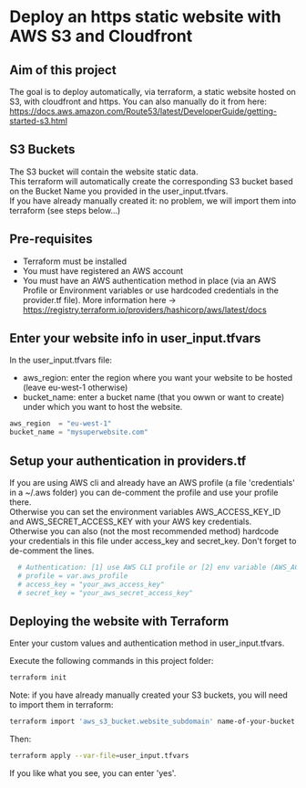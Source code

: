 # Deploy an https static website with AWS S3 and Cloudfront

## Aim of this project

The goal is to deploy automatically, via terraform, a static website hosted on S3, with cloudfront and https. You can also manually do it from here:
<https://docs.aws.amazon.com/Route53/latest/DeveloperGuide/getting-started-s3.html>

## S3 Buckets

The S3 bucket will contain the website static data.  
This terraform will automatically create the corresponding S3 bucket based on the Bucket Name you provided in the user_input.tfvars.  
If you have already manually created it: no problem, we will import them into terraform (see steps below...)  

## Pre-requisites

- Terraform must be installed
- You must have registered an AWS account
- You must have an AWS authentication method in place (via an AWS Profile or Environment variables or use hardcoded credentials in the provider.tf file).
More information here -> <https://registry.terraform.io/providers/hashicorp/aws/latest/docs>

## Enter your website info in user_input.tfvars

In the user_input.tfvars file:  

- aws_region: enter the region where you want your website to be hosted (leave eu-west-1 otherwise)
- bucket_name: enter a bucket name (that you owwn or want to create) under which you want to host the website.

```tf title="user_input.tfvars"
aws_region  = "eu-west-1"
bucket_name = "mysuperwebsite.com"
```

## Setup your authentication in providers.tf

If you are using AWS cli and already have an AWS profile (a file 'credentials' in a ~/.aws folder) you can de-comment the profile and use your profile there.  
Otherwise you can set the environment variables AWS_ACCESS_KEY_ID and AWS_SECRET_ACCESS_KEY with your AWS key credentials.  
Otherwise you can also (not the most recommended method) hardcode your credentials in this file under access_key and secret_key. Don't forget to de-comment the lines.  

```tf title="providers.tf"
  # Authentication: [1] use AWS CLI profile or [2] env variable (AWS_ACCESS_KEY_ID and AWS_SECRET_ACCESS_KEY) or [3] enter hardcoded credentials below
  # profile = var.aws_profile
  # access_key = "your_aws_access_key"
  # secret_key = "your_aws_secret_access_key"
```

## Deploying the website with Terraform

Enter your custom values and authentication method in user_input.tfvars.

Execute the following commands in this project folder:

```sh
terraform init
```

Note: if you have already manually created your S3 buckets, you will need to import them in terraform:

```sh
terraform import 'aws_s3_bucket.website_subdomain' name-of-your-bucket # (ex: mysuperwebsite.com)
```

Then:

```sh
terraform apply --var-file=user_input.tfvars
```

If you like what you see, you can enter 'yes'.
